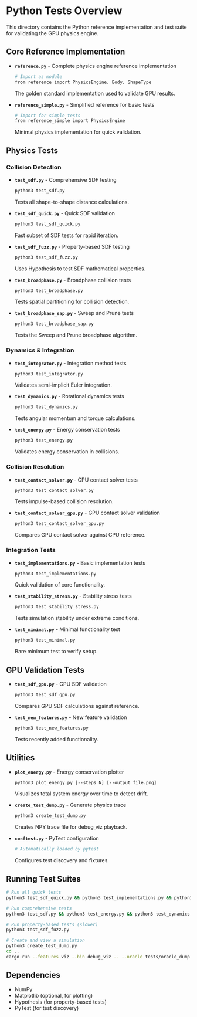 # Python Tests Overview

This directory contains the Python reference implementation and test suite for validating the GPU physics engine.

## Core Reference Implementation

- **`reference.py`** - Complete physics engine reference implementation
  ```bash
  # Import as module
  from reference import PhysicsEngine, Body, ShapeType
  ```
  The golden standard implementation used to validate GPU results.

- **`reference_simple.py`** - Simplified reference for basic tests
  ```bash
  # Import for simple tests
  from reference_simple import PhysicsEngine
  ```
  Minimal physics implementation for quick validation.

## Physics Tests

### Collision Detection
- **`test_sdf.py`** - Comprehensive SDF testing
  ```bash
  python3 test_sdf.py
  ```
  Tests all shape-to-shape distance calculations.

- **`test_sdf_quick.py`** - Quick SDF validation
  ```bash
  python3 test_sdf_quick.py
  ```
  Fast subset of SDF tests for rapid iteration.

- **`test_sdf_fuzz.py`** - Property-based SDF testing
  ```bash
  python3 test_sdf_fuzz.py
  ```
  Uses Hypothesis to test SDF mathematical properties.

- **`test_broadphase.py`** - Broadphase collision tests
  ```bash
  python3 test_broadphase.py
  ```
  Tests spatial partitioning for collision detection.

- **`test_broadphase_sap.py`** - Sweep and Prune tests
  ```bash
  python3 test_broadphase_sap.py
  ```
  Tests the Sweep and Prune broadphase algorithm.

### Dynamics & Integration
- **`test_integrator.py`** - Integration method tests
  ```bash
  python3 test_integrator.py
  ```
  Validates semi-implicit Euler integration.

- **`test_dynamics.py`** - Rotational dynamics tests
  ```bash
  python3 test_dynamics.py
  ```
  Tests angular momentum and torque calculations.

- **`test_energy.py`** - Energy conservation tests
  ```bash
  python3 test_energy.py
  ```
  Validates energy conservation in collisions.

### Collision Resolution
- **`test_contact_solver.py`** - CPU contact solver tests
  ```bash
  python3 test_contact_solver.py
  ```
  Tests impulse-based collision resolution.

- **`test_contact_solver_gpu.py`** - GPU contact solver validation
  ```bash
  python3 test_contact_solver_gpu.py
  ```
  Compares GPU contact solver against CPU reference.

### Integration Tests
- **`test_implementations.py`** - Basic implementation tests
  ```bash
  python3 test_implementations.py
  ```
  Quick validation of core functionality.

- **`test_stability_stress.py`** - Stability stress tests
  ```bash
  python3 test_stability_stress.py
  ```
  Tests simulation stability under extreme conditions.

- **`test_minimal.py`** - Minimal functionality test
  ```bash
  python3 test_minimal.py
  ```
  Bare minimum test to verify setup.

## GPU Validation Tests

- **`test_sdf_gpu.py`** - GPU SDF validation
  ```bash
  python3 test_sdf_gpu.py
  ```
  Compares GPU SDF calculations against reference.

- **`test_new_features.py`** - New feature validation
  ```bash
  python3 test_new_features.py
  ```
  Tests recently added functionality.

## Utilities

- **`plot_energy.py`** - Energy conservation plotter
  ```bash
  python3 plot_energy.py [--steps N] [--output file.png]
  ```
  Visualizes total system energy over time to detect drift.

- **`create_test_dump.py`** - Generate physics trace
  ```bash
  python3 create_test_dump.py
  ```
  Creates NPY trace file for debug_viz playback.

- **`conftest.py`** - PyTest configuration
  ```bash
  # Automatically loaded by pytest
  ```
  Configures test discovery and fixtures.

## Running Test Suites

```bash
# Run all quick tests
python3 test_sdf_quick.py && python3 test_implementations.py && python3 test_minimal.py

# Run comprehensive tests
python3 test_sdf.py && python3 test_energy.py && python3 test_dynamics.py

# Run property-based tests (slower)
python3 test_sdf_fuzz.py

# Create and view a simulation
python3 create_test_dump.py
cd ..
cargo run --features viz --bin debug_viz -- --oracle tests/oracle_dump.npy
```

## Dependencies

- NumPy
- Matplotlib (optional, for plotting)
- Hypothesis (for property-based tests)
- PyTest (for test discovery)